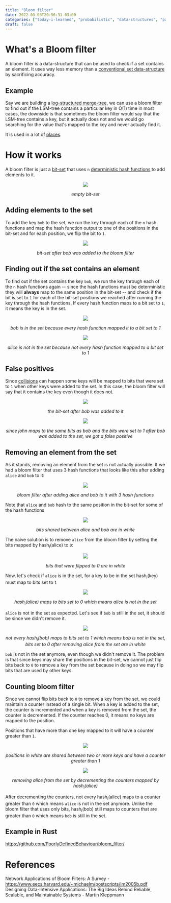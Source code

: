 ```yaml
---
title: "Bloom filter"
date: 2022-03-03T20:56:31-03:00
categories: ["today-i-learned", "probabilistic", "data-structures", "papers"]
draft: false
---
```


# What's a Bloom filter

A bloom filter is a data-structure that can be used to check if a set contains an element. It uses way less memory than a [conventional set data-structure](<https://en.wikipedia.org/wiki/Set_(abstract_data_type)#Implementations>) by sacrificing accuracy.

## Example

Say we are building a [log-structured merge-tree](https://www.cs.umb.edu/~poneil/lsmtree.pdf), we can use a bloom filter to find out if the LSM-tree contains a particular key in O(1) time in most cases, the downside is that sometimes the bloom filter would say that the LSM-tree contains a key, but it actually does not and we would go searching for the value that's mapped to the key and never actually find it.

It is used in a lot of [places](https://en.wikipedia.org/wiki/Bloom_filter#Examples).

# How it works

A bloom filter is just a [bit-set](https://en.wikipedia.org/wiki/Bit_array) that uses `n` [deterministic hash functions](https://en.wikipedia.org/wiki/Hash_function#Deterministic) to add elements to it.

<p align="center">
  <img src="https://user-images.githubusercontent.com/17282221/156580660-d95e19fa-8d63-40e3-9fda-fc27f3eea311.png" />
</p>
<p align="center"><i>empty bit-set</i></p>

## Adding elements to the set

To add the key `bob` to the set, we run the key through each of the `n` hash functions and map the hash function output to one of the positions in the bit-set and for each position, we flip the bit to `1`.

<p align="center">
  <img src="https://user-images.githubusercontent.com/17282221/156581183-7a853828-d0fc-4024-b3d0-22fe9cbbdbe6.png" />
</p>
<p align="center">
  <i>bit-set after bob was added to the bloom filter</i>
</p>

## Finding out if the set contains an element

To find out if the set contains the key `bob`, we run the key through each of the `n` hash functions again -- since the hash functions must be deterministic they will **always** map to the same position in the bit-set -- and check if the bit is set to `1` for each of the bit-set positions we reached after running the key through the hash functions. If every hash function maps to a bit set to `1`, it means the key is in the set.

<p align="center">
  <img src="https://user-images.githubusercontent.com/17282221/156583072-424f00f0-3eda-48ad-96c7-5a460beca424.png" />
</p>
<p align="center">
  <i>bob is in the set because every hash function mapped it to a bit set to 1</i>
</p>

<p align="center">
  <img src="https://user-images.githubusercontent.com/17282221/156583592-e96d831c-21be-420a-ae10-2dde7f8a0cfe.png" />
</p>
<p align="center">
  <i>alice is not in the set because not every hash function mapped to a bit set to 1</i>
</p>

## False positives

Since [collisions](https://en.wikipedia.org/wiki/Hash_collision) can happen some keys will be mapped to bits that were set to `1` when other keys were added to the set. In this case, the bloom filter will say that it contains the key even though it does not.

<p align="center">
  <img src="https://user-images.githubusercontent.com/17282221/156584354-9b605741-0c11-4e1c-bf01-e9e5b61453d4.png" />
</p>
<p align="center">
  <i>the bit-set after bob was added to it</i>
</p>

<p align="center">
  <img src="https://user-images.githubusercontent.com/17282221/156584791-cbde88f8-c13b-40e8-b568-e21cc3b82c86.png"/>
</p>
<p align="center">
  <i>since john maps to the same bits as bob and the bits were set to 1 after bob was added to the set, we got a false positive</i>
</p>

## Removing an element from the set

As it stands, removing an element from the set is not actually possible. If we had a bloom filter that uses 3 hash functions that looks like this after adding `alice` and `bob` to it:

<p align="center">
  <img src="https://user-images.githubusercontent.com/17282221/156785419-e7501222-9e4f-4a59-959c-5940c3e892d8.png" />
</p>
<p align="center">
  <i>bloom filter after adding alice and bob to it with 3 hash functions</i>
</p>

Note that `alice` and `bob` hash to the same position in the bit-set for some of the hash functions

<p align="center">
  <img src="https://user-images.githubusercontent.com/17282221/156785275-dc3016f2-211a-4b17-ac7e-4c74ca8c93ae.png" />
</p>
<p align="center">
  <i>bits shared between alice and bob are in white</i>
</p>

The naive solution is to remove `alice` from the bloom filter by setting the bits mapped by hash<sub>i</sub>(alice) to `0`:

<p align="center">
  <img src="https://user-images.githubusercontent.com/17282221/156785668-069767c2-f08e-4c72-a8c0-476bef9b92be.png" />
</p>
<p align="center">
  <i>bits that were flipped to 0 are in white</i>
</p>

Now, let's check if `alice` is in the set, for a key to be in the set hash<sub>i</sub>(key) must map to bits set to `1`

<p align="center">
  <img src="https://user-images.githubusercontent.com/17282221/156786462-6413cea3-c222-422e-b4fb-fbddcc8ce0c6.png" />
<p/>
<p align="center">
  <i>hash<sub>i</sub>(alice) maps to bits set to 0 which means alice is not in the set</i>
</p>

`alice` is not in the set as expected. Let's see if `bob` is still in the set, it should be since we didn't remove it.

<p align="center">
  <img src="https://user-images.githubusercontent.com/17282221/156786853-65f9841c-a8f6-41be-a024-2492aca321e9.png" />
</p>
<p align="center">
  <i>not every hash<sub>i</sub>(bob) maps to bits set to 1 which means bob is not in the set, bits set to 0 after removing alice from the set are in white</i>
</p>

`bob` is not in the set anymore, even though we didn't remove it. The problem is that since keys may share the positions in the bit-set, we cannot just flip bits back to `0` to remove a key from the set because in doing so we may flip bits that are used by other keys.

## Counting bloom filter

Since we cannot flip bits back to `0` to remove a key from the set, we could maintain a counter instead of a single bit. When a key is added to the set, the counter is incremented and when a key is removed from the set, the counter is decremented. If the counter reaches 0, it means no keys are mapped to the position.

Positions that have more than one key mapped to it will have a counter greater than `1`.

<p align="center">
  <img src="https://user-images.githubusercontent.com/17282221/156789341-ecabd5c1-fdb5-4343-8622-685684cca910.png" />
</p>
<p align="center">
  <i>positions in white are shared between two or more keys and have a counter greater than 1</i>
</p>

<p align="center">
  <img src="https://user-images.githubusercontent.com/17282221/156789826-1b0bd61c-69ef-4da7-8918-65d3bae15a4b.png" />
</p>
<p align="center">
  <i>removing alice from the set by decrementing the counters mapped by hash<sub>i</sub>(alice)</i>
</p>

After decrementing the counters, not every hash<sub>i</sub>(alice) maps to a counter greater than `0` which means `alice` is not in the set anymore. Unlike the bloom filter that uses only bits, hash<sub>i</sub>(bob) still maps to counters that are greater than `0` which means `bob` is still in the set.

## Example in Rust

https://github.com/PoorlyDefinedBehaviour/bloom_filter/

# References

Network Applications of Bloom Filters: A Survey - https://www.eecs.harvard.edu/~michaelm/postscripts/im2005b.pdf  
Designing Data-Intensive Applications: The Big Ideas Behind Reliable, Scalable, and Maintainable Systems - Martin Kleppmann  
